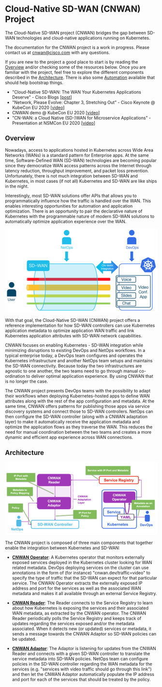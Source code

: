 # Cloud-Native SD-WAN (CNWAN) Project

The Cloud-Native SD-WAN project (CNWAN) bridges the gap between SD-WAN technologies and cloud-native applications running on Kubernetes.

The documentation for the CNWAN project is a work in progress. Please contact us at [cnwan@cisco.com](mailto:cnwan@cisco.com) with any questions.

If you are new to the project a good place to start is by reading the [Overview](#overview) and/or checking some of the resources below. Once you are familiar with the project, feel free to explore the different components described in the [Architecture](#architecture). There is also some [Automation](https://github.com/CloudNativeSDWAN/cnwan-automation) available that should help bootstrap things.

* "Cloud-Native SD-WAN: The WAN Your Kubernetes Applications Deserve" - Cisco Blogs [[post](https://blogs.cisco.com/networking/introducing-the-cloud-native-sd-wan-project)]
* "Network, Please Evolve: Chapter 3, Stretching Out" - Cisco Keynote @ KubeCon EU 2020 [[video](https://www.cisco.com/c/en/us/training-events/events/kubecon-europe.html?socialshare=lightbox_video1_keynote)]
* CNWAN demo @ KubeCon EU 2020 [[video](https://www.cisco.com/c/en/us/training-events/events/kubecon-europe.html#~demos-and-presentations)]
* "CN-WAN: a Cloud Native (SD-)WAN for Microservice Applications" - Presentation at NSMCon EU 2020 [[video](https://www.youtube.com/watch?v=C28_WTyT-KI)]


## Overview

Nowadays, access to applications hosted in Kubernetes across Wide Area Networks (WANs) is a standard pattern for Enterprise apps. At the same time, Software-Defined WAN (SD-WAN) technologies are becoming popular since they democratize WAN access patterns across the Internet through latency reduction, throughput improvement, and packet loss prevention. Unfortunately, there is not much integration between SD-WAN and Kubernetes, in most cases (if not all) Kubernetes and SD-WAN are like ships in the night.

Interestingly, most SD-WAN solutions offer APIs that allows you to programmatically influence how the traffic is handled over the WAN. This enables interesting opportunities for automation and application optimization. There is an opportunity to pair the declarative nature of Kubernetes with the programmable nature of modern SD-WAN solutions to automatically optimize application experience over the WAN.

![CNWAN Integration](img/cnwan-overview.png)

With that goal, the Cloud-Native SD-WAN (CNWAN) project offers a reference implementation for how SD-WAN controllers can use Kubernetes application metadata to optimize application WAN traffic and link Kubernetes application attributes with SD-WAN network capabilities. 

CNWAN focuses on enabling Kubernetes - SD-WAN integration while minimizing disruptions to existing DevOps and NetOps workflows. In a typical enterprise today, a DevOps team configures and operates the Kubernetes infrastructure and another NetOps team setups and maintains the SD-WAN connectivity. Because today the two infrastructures are agnostic to one another, the two teams need to go through manual co-ordination to deliver optimal application experience. By using CNWAN that is no longer the case.

The CNWAN project presents DevOps teams with the possibility to adapt their workflows when deploying Kubernetes-hosted apps to define WAN attributes along with the rest of the app configuration and metadata. At the same time, CNWAN offers patterns for publishing those apps via service discovery systems and connect those to SD-WAN controllers. NetOps can then configure the SD-WAN controller (along with a CNWAN adaptation layer) to make it automatically receive the application metadata and optimize the application flows as they traverse the WAN. This reduces the need for manual coordination between the two teams and creates a more dynamic and efficient app experience across WAN connections.

## Architecture

![CNWAN Architecture](img/cnwan-arch.png)

The CNWAN project is composed of three main components that together enable the integration between Kubernetes and SD-WAN:

- **[CNWAN Operator](https://github.com/CloudNativeSDWAN/cnwan-operator)**: A Kubernetes operator that monitors externally exposed services deployed in the Kubernetes cluster looking for WAN related metadata. DevOps deploying services on the cluster can use annotations in the form of (for instance) "cnwan.dev/traffic=video" to specify the type of traffic that the SD-WAN can expect for that particular service. The CNWAN Operator extracts the externally exposed IP address and port for the services as well as the associated WAN metadata and makes it all available through an external Service Registry. 

- **[CNWAN Reader](https://github.com/CloudNativeSDWAN/cnwan-reader)**: The Reader connects to the Service Registry to learn about how Kubernetes is exposing the services and their associated WAN metadata, as extracted by the CNWAN operator. The CNWAN Reader periodically polls the Service Registry and keeps track of updates regarding the services exposed and/or the metadata associated. When it detects new (or updated) services or metadata, it sends a message towards the CNWAN Adaptor so SD-WAN policies can be updated.

- **[CNWAN Adaptor](https://github.com/CloudNativeSDWAN/cnwan-adaptor)**: The Adaptor is listening for updates from the CNWAN Reader and connects with a given SD-WAN controller to translate the service metadata into SD-WAN policies. NetOps team can configure policies in the SD-WAN controller regarding the WAN metadata for the services (e.g. "services with video traffic should go through this link") and then let the CNWAN Adaptor automatically populate the IP address and port for each of the services that should be treated by the policy.